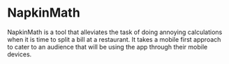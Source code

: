 # NapkinMath

NapkinMath is a tool that alleviates the task of doing annoying calculations when it is time to split a bill at a restaurant.
It takes a mobile first approach to cater to an audience that will be using the app through their mobile devices.
